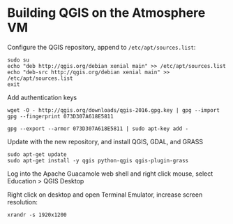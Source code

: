 # Building QGIS on the Atmosphere VM

Configure the QGIS repository, append to `/etc/apt/sources.list`:

```
sudo su
echo "deb http://qgis.org/debian xenial main" >> /etc/apt/sources.list
echo "deb-src http://qgis.org/debian xenial main" >> /etc/apt/sources.list
exit
```

Add authentication keys

```
wget -O - http://qgis.org/downloads/qgis-2016.gpg.key | gpg --import
gpg --fingerprint 073D307A618E5811

gpg --export --armor 073D307A618E5811 | sudo apt-key add -
```

Update with the new repository, and install QGIS, GDAL, and GRASS

```
sudo apt-get update
sudo apt-get install -y qgis python-qgis qgis-plugin-grass
```

Log into the Apache Guacamole web shell and right click mouse, select Education > QGIS Desktop

Right click on desktop and open Terminal Emulator, increase screen resolution:

```
xrandr -s 1920x1200
```
